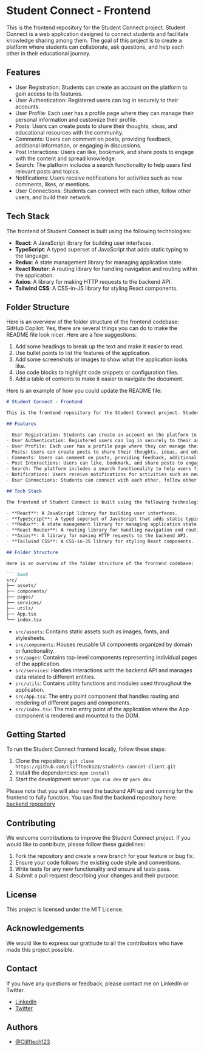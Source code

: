 # Student Connect - Frontend

This is the frontend repository for the Student Connect project. Student Connect is a web application designed to connect students and facilitate knowledge sharing among them. The goal of this project is to create a platform where students can collaborate, ask questions, and help each other in their educational journey.

## Features

- User Registration: Students can create an account on the platform to gain access to its features.
- User Authentication: Registered users can log in securely to their accounts.
- User Profile: Each user has a profile page where they can manage their personal information and customize their profile.
- Posts: Users can create posts to share their thoughts, ideas, and educational resources with the community.
- Comments: Users can comment on posts, providing feedback, additional information, or engaging in discussions.
- Post Interactions: Users can like, bookmark, and share posts to engage with the content and spread knowledge.
- Search: The platform includes a search functionality to help users find relevant posts and topics.
- Notifications: Users receive notifications for activities such as new comments, likes, or mentions.
- User Connections: Students can connect with each other, follow other users, and build their network.

## Tech Stack

The frontend of Student Connect is built using the following technologies:

- **React**: A JavaScript library for building user interfaces.
- **TypeScript**: A typed superset of JavaScript that adds static typing to the language.
- **Redux**: A state management library for managing application state.
- **React Router**: A routing library for handling navigation and routing within the application.
- **Axios**: A library for making HTTP requests to the backend API.
- **Tailwind CSS**: A CSS-in-JS library for styling React components.

## Folder Structure

Here is an overview of the folder structure of the frontend codebase:
GitHub Copilot: Yes, there are several things you can do to make the README file look nicer. Here are a few suggestions:

1. Add some headings to break up the text and make it easier to read.
2. Use bullet points to list the features of the application.
3. Add some screenshots or images to show what the application looks like.
4. Use code blocks to highlight code snippets or configuration files.
5. Add a table of contents to make it easier to navigate the document.

Here is an example of how you could update the README file:

```markdown
# Student Connect - Frontend

This is the frontend repository for the Student Connect project. Student Connect is a web application designed to connect students and facilitate knowledge sharing among them. The goal of this project is to create a platform where students can collaborate, ask questions, and help each other in their educational journey.

## Features

- User Registration: Students can create an account on the platform to gain access to its features.
- User Authentication: Registered users can log in securely to their accounts.
- User Profile: Each user has a profile page where they can manage their personal information and customize their profile.
- Posts: Users can create posts to share their thoughts, ideas, and educational resources with the community.
- Comments: Users can comment on posts, providing feedback, additional information, or engaging in discussions.
- Post Interactions: Users can like, bookmark, and share posts to engage with the content and spread knowledge.
- Search: The platform includes a search functionality to help users find relevant posts and topics.
- Notifications: Users receive notifications for activities such as new comments, likes, or mentions.
- User Connections: Students can connect with each other, follow other users, and build their network.

## Tech Stack

The frontend of Student Connect is built using the following technologies:

- **React**: A JavaScript library for building user interfaces.
- **TypeScript**: A typed superset of JavaScript that adds static typing to the language.
- **Redux**: A state management library for managing application state.
- **React Router**: A routing library for handling navigation and routing within the application.
- **Axios**: A library for making HTTP requests to the backend API.
- **Tailwind CSS**: A CSS-in-JS library for styling React components.

## Folder Structure

Here is an overview of the folder structure of the frontend codebase:

``` bash
src/
├── assets/
├── components/
├── pages/
├── services/
├── utils/
├── App.tsx
└── index.tsx
```

- `src/assets`: Contains static assets such as images, fonts, and stylesheets.
- `src/components`: Houses reusable UI components organized by domain or functionality.
- `src/pages`: Contains top-level components representing individual pages of the application.
- `src/services`: Handles interactions with the backend API and manages data related to different entities.
- `src/utils`: Contains utility functions and modules used throughout the application.
- `src/App.tsx`: The entry point component that handles routing and rendering of different pages and components.
- `src/index.tsx`: The main entry point of the application where the App component is rendered and mounted to the DOM.

## Getting Started

To run the Student Connect frontend locally, follow these steps:

1. Clone the repository: `git clone https://github.com/Clifftech123/students-conncet-client.git`
2. Install the dependencies: `npm install`
3. Start the development server: `npm run dev` or `yarn dev`

Please note that you will also need the backend API up and running for the frontend to fully function. You can find the backend repository here: [backend repository](https://github.com/Clifftech123/student-connect-api.git)

## Contributing

We welcome contributions to improve the Student Connect project. If you would like to contribute, please follow these guidelines:

1. Fork the repository and create a new branch for your feature or bug fix.
2. Ensure your code follows the existing code style and conventions.
3. Write tests for any new functionality and ensure all tests pass.
4. Submit a pull request describing your changes and their purpose.

## License

This project is licensed under the MIT License.

## Acknowledgements

We would like to express our gratitude to all the contributors who have made this project possible.

## Contact

If you have any questions or feedback, please contact me on LinkedIn or Twitter.

- [LinkedIn](https://www.linkedin.com/in/clifford-ogolla-2b2b3a1b0/)
- [Twitter](https://twitter.com/Clifftech123)

## Authors

- [@Clifftech123](https://github.com/Clifftech123)
```

